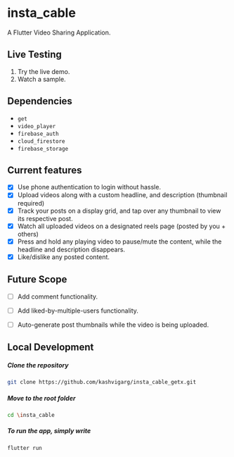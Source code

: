 # insta_cable

A Flutter Video Sharing Application.

## Live Testing 
1. Try the live demo. 
2. Watch a sample. 

## Dependencies

- `get`
- `video_player`
- `firebase_auth`
- `cloud_firestore`
- `firebase_storage` 

## Current features
- [x] Use phone authentication to login without hassle.
- [x] Upload videos along with a custom headline, and description (thumbnail required)
- [x] Track your posts on a display grid, and tap over any thumbnail to view its respective post. 
- [x] Watch all uploaded videos on a designated reels page (posted by you + others)
- [x] Press and hold any playing video to pause/mute the content, while the headline and description disappears. 
- [x] Like/dislike any posted content. 

## Future Scope
- [ ] Add comment functionality.
- [ ] Add liked-by-multiple-users functionality.
- [ ] Auto-generate post thumbnails while the video is being uploaded.


## Local Development

  ##### Clone the repository
```bash
git clone https://github.com/kashvigarg/insta_cable_getx.git
```
  ##### Move to the root folder
```bash
cd \insta_cable
```

  ##### To run the app, simply write
```bash
flutter run
```



